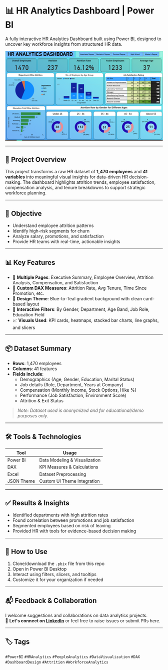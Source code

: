 # 📊 HR Analytics Dashboard | Power BI

A fully interactive HR Analytics Dashboard built using Power BI, designed to uncover key workforce insights from structured HR data.

![Dashboard Screenshot](https://github.com/shrivardhanBangale16/HR-Analytics-Dashboard/blob/a1ebd145ee1c1cbdb4e2222912d30fc64c18cbb7/Main%20Dashboard.png)

---

## 📁 Project Overview

This project transforms a raw HR dataset of **1,470 employees** and **41 variables** into meaningful visual insights for data-driven HR decision-making. The dashboard highlights attrition trends, employee satisfaction, compensation analysis, and tenure breakdowns to support strategic workforce planning.

---

## 🎯 Objective

- Understand employee attrition patterns
- Identify high-risk segments for churn
- Analyze salary, promotions, and satisfaction
- Provide HR teams with real-time, actionable insights

---

## 📊 Key Features

- 📄 **Multiple Pages**: Executive Summary, Employee Overview, Attrition Analysis, Compensation, and Satisfaction
- 🧠 **Custom DAX Measures**: Attrition Rate, Avg Tenure, Time Since Promotion, etc.
- 🎨 **Design Theme**: Blue-to-Teal gradient background with clean card-based layout
- 🔁 **Interactive Filters**: By Gender, Department, Age Band, Job Role, Education Field
- 📈 **Visuals Used**: KPI cards, heatmaps, stacked bar charts, line graphs, and slicers

---

## 📦 Dataset Summary

- **Rows**: 1,470 employees  
- **Columns**: 41 features  
- **Fields include**:
  - Demographics (Age, Gender, Education, Marital Status)
  - Job details (Role, Department, Years at Company)
  - Compensation (Monthly Income, Stock Options, Hike %)
  - Performance (Job Satisfaction, Environment Score)
  - Attrition & Exit Status

> *Note: Dataset used is anonymized and for educational/demo purposes only.*

---

## 🛠 Tools & Technologies

| Tool       | Usage                        |
|------------|------------------------------|
| Power BI   | Data Modeling & Visualization |
| DAX        | KPI Measures & Calculations  |
| Excel      | Dataset Preprocessing        |
| JSON Theme | Custom UI Theme Integration  |


---

## ✅ Results & Insights

- Identified departments with high attrition rates
- Found correlation between promotions and job satisfaction
- Segmented employees based on risk of leaving
- Provided HR with tools for evidence-based decision making

---

## 🚀 How to Use

1. Clone/download the `.pbix` file from this repo  
2. Open in Power BI Desktop  
3. Interact using filters, slicers, and tooltips  
4. Customize it for your organization if needed

---

## 📬 Feedback & Collaboration

I welcome suggestions and collaborations on data analytics projects.  
📩 **Let's connect on [LinkedIn](www.linkedin.com/in/shrivardhan-bangale-081421321)** or feel free to raise issues or submit PRs here.

---

## 🏷️ Tags

`#PowerBI` `#HRAnalytics` `#PeopleAnalytics` `#DataVisualization` `#DAX` `#DashboardDesign` `#Attrition` `#WorkforceAnalytics`

